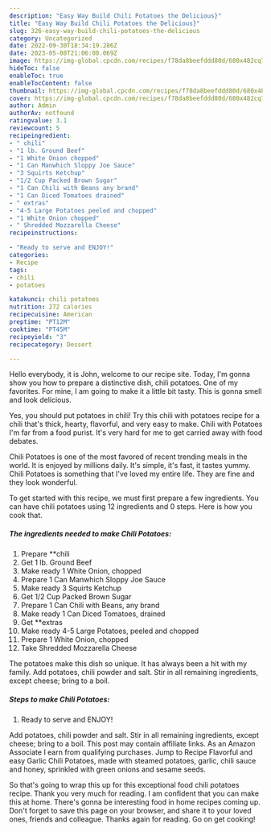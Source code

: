```yaml
---
description: "Easy Way Build Chili Potatoes the Delicious}"
title: "Easy Way Build Chili Potatoes the Delicious}"
slug: 326-easy-way-build-chili-potatoes-the-delicious
category: Uncategorized
date: 2022-09-30T18:34:19.286Z
date: 2023-05-08T21:06:08.069Z
image: https://img-global.cpcdn.com/recipes/f78da8beefddd80d/680x482cq70/chili-potatoes-recipe-main-photo.jpg
hideToc: false
enableToc: true
enableTocContent: false
thumbnail: https://img-global.cpcdn.com/recipes/f78da8beefddd80d/680x482cq70/chili-potatoes-recipe-main-photo.jpg
cover: https://img-global.cpcdn.com/recipes/f78da8beefddd80d/680x482cq70/chili-potatoes-recipe-main-photo.jpg
author: Admin
authorAv: notfound
ratingvalue: 3.1
reviewcount: 5
recipeingredient:
- " chili"
- "1 lb. Ground Beef"
- "1 White Onion chopped"
- "1 Can Manwhich Sloppy Joe Sauce"
- "3 Squirts Ketchup"
- "1/2 Cup Packed Brown Sugar"
- "1 Can Chili with Beans any brand"
- "1 Can Diced Tomatoes drained"
- " extras"
- "4-5 Large Potatoes peeled and chopped"
- "1 White Onion chopped"
- " Shredded Mozzarella Cheese"
recipeinstructions:

- "Ready to serve and ENJOY!"
categories:
- Recipe
tags:
- chili
- potatoes

katakunci: chili potatoes 
nutrition: 272 calories
recipecuisine: American
preptime: "PT12M"
cooktime: "PT45M"
recipeyield: "3"
recipecategory: Dessert

---
```



Hello everybody, it is John, welcome to our recipe site. Today, I'm gonna show you how to prepare a distinctive dish, chili potatoes. One of my favorites. For mine, I am going to make it a little bit tasty. This is gonna smell and look delicious.

Yes, you should put potatoes in chili! Try this chili with potatoes recipe for a chili that&#39;s thick, hearty, flavorful, and very easy to make. Chili with Potatoes I&#39;m far from a food purist. It&#39;s very hard for me to get carried away with food debates.

Chili Potatoes is one of the most favored of recent trending meals in the world. It is enjoyed by millions daily. It's simple, it's fast, it tastes yummy. Chili Potatoes is something that I've loved my entire life. They are fine and they look wonderful.


To get started with this recipe, we must first prepare a few ingredients. You can have chili potatoes using 12 ingredients and 0 steps. Here is how you cook that.

<!--inarticleads1-->

##### The ingredients needed to make Chili Potatoes:

1. Prepare  **chili
1. Get 1 lb. Ground Beef
1. Make ready 1 White Onion, chopped
1. Prepare 1 Can Manwhich Sloppy Joe Sauce
1. Make ready 3 Squirts Ketchup
1. Get 1/2 Cup Packed Brown Sugar
1. Prepare 1 Can Chili with Beans, any brand
1. Make ready 1 Can Diced Tomatoes, drained
1. Get  **extras
1. Make ready 4-5 Large Potatoes, peeled and chopped
1. Prepare 1 White Onion, chopped
1. Take  Shredded Mozzarella Cheese


The potatoes make this dish so unique. It has always been a hit with my family. Add potatoes, chili powder and salt. Stir in all remaining ingredients, except cheese; bring to a boil. 

<!--inarticleads2-->

##### Steps to make Chili Potatoes:


1. Ready to serve and ENJOY!

Add potatoes, chili powder and salt. Stir in all remaining ingredients, except cheese; bring to a boil. This post may contain affiliate links. As an Amazon Associate I earn from qualifying purchases. Jump to Recipe Flavorful and easy Garlic Chili Potatoes, made with steamed potatoes, garlic, chili sauce and honey, sprinkled with green onions and sesame seeds. 

So that's going to wrap this up for this exceptional food chili potatoes recipe. Thank you very much for reading. I am confident that you can make this at home. There's gonna be interesting food in home recipes coming up. Don't forget to save this page on your browser, and share it to your loved ones, friends and colleague. Thanks again for reading. Go on get cooking!
